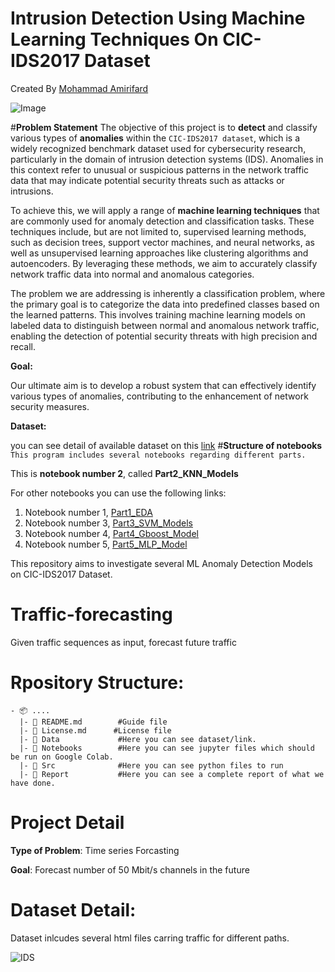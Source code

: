 # **Intrusion Detection Using Machine Learning Techniques On CIC-IDS2017 Dataset**

Created By [Mohammad Amirifard](https://www.linkedin.com/in/mohammad-amirifard/)


<img src="https://www.teligentsolutions.com/wp-content/uploads/2015/04/Teligent_Solutions_Intrusion_Detection.jpg" alt="Image" />

#**Problem Statement**
The objective of this project is to **detect** and classify various types of **anomalies** within the `CIC-IDS2017 dataset`, which is a widely recognized benchmark dataset used for cybersecurity research, particularly in the domain of intrusion detection systems (IDS). Anomalies in this context refer to unusual or suspicious patterns in the network traffic data that may indicate potential security threats such as attacks or intrusions.

To achieve this, we will apply a range of **machine learning techniques** that are commonly used for anomaly detection and classification tasks. These techniques include, but are not limited to, supervised learning methods, such as decision trees, support vector machines, and neural networks, as well as unsupervised learning approaches like clustering algorithms and autoencoders. By leveraging these methods, we aim to accurately classify network traffic data into normal and anomalous categories.

The problem we are addressing is inherently a classification problem, where the primary goal is to categorize the data into predefined classes based on the learned patterns. This involves training machine learning models on labeled data to distinguish between normal and anomalous network traffic, enabling the detection of potential security threats with high precision and recall.

**Goal:**

Our ultimate aim is to develop a robust system that can effectively identify various types of anomalies, contributing to the enhancement of network security measures.

**Dataset:**

you can see detail of available dataset on this [link](https://www.unb.ca/cic/datasets/ids-2017.html)
#**Structure of notebooks**
`This program includes several notebooks regarding different parts.`

This is **notebook number 2**, called **Part2_KNN_Models**

For other notebooks you can use the following links:


1.   Notebook number 1, [Part1_EDA](https://)
2.   Notebook number 3, [Part3_SVM_Models](https://)
3.   Notebook number 4, [Part4_Gboost_Model](https://)
4.   Notebook number 5, [Part5_MLP_Model](https://)

This repository aims to investigate several ML Anomaly Detection Models on CIC-IDS2017 Dataset.
# Traffic-forecasting
Given traffic sequences as input, forecast future traffic


# Rpository Structure:
```
- 📦 ....
  |- 📄 README.md        #Guide file
  |- 📄 License.md      #License file
  |- 📂 Data             #Here you can see dataset/link.
  |- 📂 Notebooks        #Here you can see jupyter files which should be run on Google Colab.
  |- 📂 Src              #Here you can see python files to run
  |- 📂 Report           #Here you can see a complete report of what we have done.
```

# Project Detail
**Type of Problem**:
Time series Forcasting

**Goal**:
Forecast number of 50 Mbit/s channels in the future

# Dataset Detail:
Dataset inlcudes several html files carring traffic for different paths.

 
![IDS](https://media.springernature.com/lw685/springer-static/image/chp%3A10.1007%2F978-3-319-98842-9_6/MediaObjects/462756_1_En_6_Fig2_HTML.gif)





